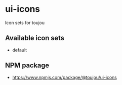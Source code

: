 # ui-icons
Icon sets for toujou

## Available icon sets
- default

## NPM package
- https://www.npmjs.com/package/@toujou/ui-icons

